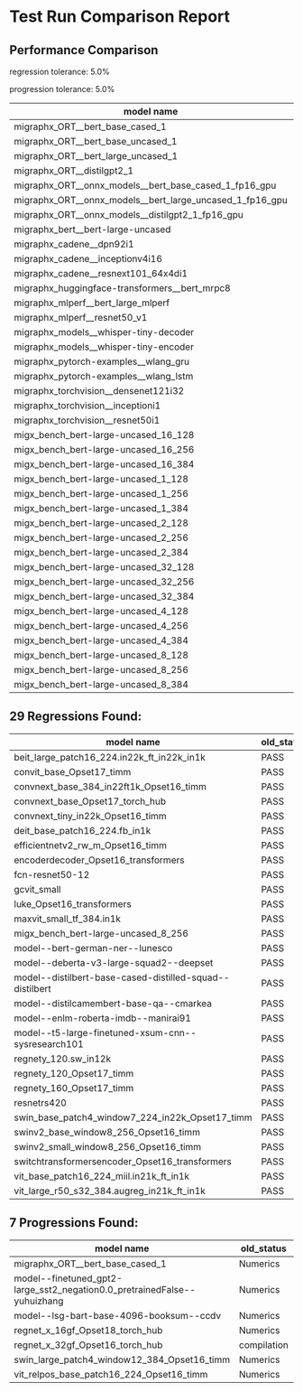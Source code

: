# Test Run Comparison Report

## Performance Comparison

regression tolerance: 5.0%

progression tolerance: 5.0%

|model name|exit_status|analysis|old_time_ms|new_time_ms|change_ms|percent_change|
|---|---|---|---|---|---|---|
|migraphx_ORT__bert_base_cased_1|PASS|within tol|122.2421|126.9847|4.7426|3.88%|
|migraphx_ORT__bert_base_uncased_1|PASS|progression|250.5464|121.4957|-129.0507|-51.51%|
|migraphx_ORT__bert_large_uncased_1|PASS|progression|921.8019|856.4622|-65.3396|-7.09%|
|migraphx_ORT__distilgpt2_1|PASS|within tol|69.1111|71.1071|1.996|2.89%|
|migraphx_ORT__onnx_models__bert_base_cased_1_fp16_gpu|Numerics|regression|66.9964|88.7632|21.7668|32.49%|
|migraphx_ORT__onnx_models__bert_large_uncased_1_fp16_gpu|Numerics|within tol|342.4682|339.9636|-2.5046|-0.73%|
|migraphx_ORT__onnx_models__distilgpt2_1_fp16_gpu|Numerics|within tol|34.3149|34.8396|0.5247|1.53%|
|migraphx_bert__bert-large-uncased|PASS|within tol|19.378|19.3786|0.0006|0.0%|
|migraphx_cadene__dpn92i1|PASS|within tol|3.4427|3.504|0.0613|1.78%|
|migraphx_cadene__inceptionv4i16|PASS|within tol|19.7768|19.6809|-0.0959|-0.48%|
|migraphx_cadene__resnext101_64x4di1|PASS|within tol|4.1893|4.2861|0.0968|2.31%|
|migraphx_huggingface-transformers__bert_mrpc8|PASS|within tol|7.044|6.9466|-0.0974|-1.38%|
|migraphx_mlperf__bert_large_mlperf|PASS|within tol|26.4912|26.1812|-0.31|-1.17%|
|migraphx_mlperf__resnet50_v1|Numerics|regression|14.0501|17.2613|3.2112|22.85%|
|migraphx_models__whisper-tiny-decoder|PASS|within tol|41.8856|42.4958|0.6102|1.46%|
|migraphx_models__whisper-tiny-encoder|Numerics|within tol|103.7119|102.6535|-1.0584|-1.02%|
|migraphx_pytorch-examples__wlang_gru|PASS|within tol|17.599|17.8714|0.2724|1.55%|
|migraphx_pytorch-examples__wlang_lstm|PASS|within tol|10.2187|10.5528|0.3341|3.27%|
|migraphx_torchvision__densenet121i32|PASS|within tol|13.633|13.6772|0.0442|0.32%|
|migraphx_torchvision__inceptioni1|PASS|regression|3.0677|3.2375|0.1698|5.54%|
|migraphx_torchvision__resnet50i1|PASS|within tol|2.0362|2.0627|0.0264|1.3%|
|migx_bench_bert-large-uncased_16_128|PASS|regression|25.8992|35.8955|9.9963|38.6%|
|migx_bench_bert-large-uncased_16_256|PASS|within tol|36.8387|37.2887|0.45|1.22%|
|migx_bench_bert-large-uncased_16_384|Numerics|within tol|55.3445|56.054|0.7095|1.28%|
|migx_bench_bert-large-uncased_1_128|PASS|regression|12.7427|15.5412|2.7984|21.96%|
|migx_bench_bert-large-uncased_1_256|PASS|regression|12.7461|21.1804|8.4343|66.17%|
|migx_bench_bert-large-uncased_1_384|PASS|regression|19.4066|26.0315|6.6249|34.14%|
|migx_bench_bert-large-uncased_2_128|PASS|within tol|12.9175|12.9232|0.0058|0.04%|
|migx_bench_bert-large-uncased_2_256|PASS|within tol|19.1146|19.3734|0.2589|1.35%|
|migx_bench_bert-large-uncased_2_384|PASS|within tol|19.5984|19.6103|0.0119|0.06%|
|migx_bench_bert-large-uncased_32_128|PASS|regression|35.5793|47.6337|12.0544|33.88%|
|migx_bench_bert-large-uncased_32_256|PASS|within tol|68.5793|68.8339|0.2546|0.37%|
|migx_bench_bert-large-uncased_32_384|Numerics|regression|109.5504|153.9666|44.4162|40.54%|
|migx_bench_bert-large-uncased_4_128|PASS|progression|30.4163|19.4529|-10.9633|-36.04%|
|migx_bench_bert-large-uncased_4_256|PASS|within tol|20.1256|20.062|-0.0636|-0.32%|
|migx_bench_bert-large-uncased_4_384|PASS|regression|23.2483|37.5649|14.3166|61.58%|
|migx_bench_bert-large-uncased_8_128|PASS|within tol|20.1587|20.1518|-0.0069|-0.03%|
|migx_bench_bert-large-uncased_8_256|Numerics|within tol|26.0757|25.9434|-0.1323|-0.51%|
|migx_bench_bert-large-uncased_8_384|PASS|within tol|32.3528|32.5025|0.1497|0.46%|

## 29 Regressions Found:

|model name|old_status|new_status|
|---|---|---|
|beit_large_patch16_224.in22k_ft_in22k_in1k|PASS|Numerics|
|convit_base_Opset17_timm|PASS|Numerics|
|convnext_base_384_in22ft1k_Opset16_timm|PASS|Numerics|
|convnext_base_Opset17_torch_hub|PASS|Numerics|
|convnext_tiny_in22k_Opset16_timm|PASS|Numerics|
|deit_base_patch16_224.fb_in1k|PASS|Numerics|
|efficientnetv2_rw_m_Opset16_timm|PASS|Numerics|
|encoderdecoder_Opset16_transformers|PASS|Numerics|
|fcn-resnet50-12|PASS|Numerics|
|gcvit_small|PASS|Numerics|
|luke_Opset16_transformers|PASS|Numerics|
|maxvit_small_tf_384.in1k|PASS|Numerics|
|migx_bench_bert-large-uncased_8_256|PASS|Numerics|
|model--bert-german-ner--lunesco|PASS|Numerics|
|model--deberta-v3-large-squad2--deepset|PASS|Numerics|
|model--distilbert-base-cased-distilled-squad--distilbert|PASS|Numerics|
|model--distilcamembert-base-qa--cmarkea|PASS|Numerics|
|model--enlm-roberta-imdb--manirai91|PASS|Numerics|
|model--t5-large-finetuned-xsum-cnn--sysresearch101|PASS|Numerics|
|regnety_120.sw_in12k|PASS|Numerics|
|regnety_120_Opset17_timm|PASS|Numerics|
|regnety_160_Opset17_timm|PASS|Numerics|
|resnetrs420|PASS|Numerics|
|swin_base_patch4_window7_224_in22k_Opset17_timm|PASS|Numerics|
|swinv2_base_window8_256_Opset16_timm|PASS|Numerics|
|swinv2_small_window8_256_Opset16_timm|PASS|Numerics|
|switchtransformersencoder_Opset16_transformers|PASS|Numerics|
|vit_base_patch16_224_miil.in21k_ft_in1k|PASS|Numerics|
|vit_large_r50_s32_384.augreg_in21k_ft_in1k|PASS|Numerics|

## 7 Progressions Found:

|model name|old_status|new_status|
|---|---|---|
|migraphx_ORT__bert_base_cased_1|Numerics|PASS|
|model--finetuned_gpt2-large_sst2_negation0.0_pretrainedFalse--yuhuizhang|Numerics|PASS|
|model--lsg-bart-base-4096-booksum--ccdv|Numerics|PASS|
|regnet_x_16gf_Opset18_torch_hub|Numerics|PASS|
|regnet_x_32gf_Opset16_torch_hub|compilation|PASS|
|swin_large_patch4_window12_384_Opset16_timm|Numerics|PASS|
|vit_relpos_base_patch16_224_Opset16_timm|Numerics|PASS|

